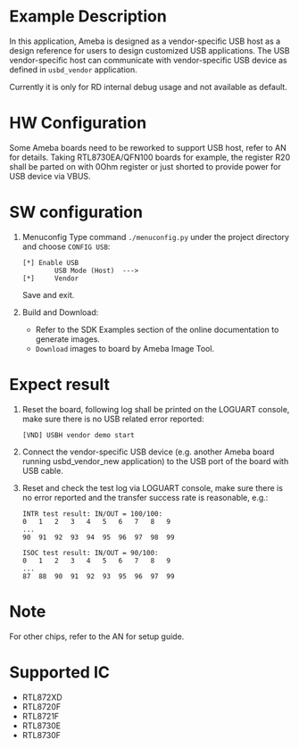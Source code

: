 # Example Description

In this application, Ameba is designed as a vendor-specific USB host as a design reference for users to design customized USB applications. The USB vendor-specific host can communicate with vendor-specific USB device as defined in `usbd_vendor` application.

Currently it is only for RD internal debug usage and not available as default.

# HW Configuration

Some Ameba boards need to be reworked to support USB host, refer to AN for details.
Taking RTL8730EA/QFN100 boards for example, the register R20 shall be parted on with 0Ohm register or just shorted to provide power for USB device via VBUS.

# SW configuration

1. Menuconfig
	Type command `./menuconfig.py` under the project directory and choose `CONFIG USB`:
	```
	[*] Enable USB
			USB Mode (Host)  --->
	[*] 	Vendor
	```
	Save and exit.

2. Build and Download:
   * Refer to the SDK Examples section of the online documentation to generate images.
   * `Download` images to board by Ameba Image Tool.

# Expect result

1. Reset the board, following log shall be printed on the LOGUART console, make sure there is no USB related error reported:
	```
	[VND] USBH vendor demo start
	```
2. Connect the vendor-specific USB device (e.g. another Ameba board running usbd_vendor_new application) to the USB port of the board with USB cable.

3. Reset and check the test log via LOGUART console, make sure there is no error reported and the transfer success rate is reasonable, e.g.:
	```
	INTR test result: IN/OUT = 100/100:
	0   1   2   3   4   5   6   7   8   9
	...
	90  91  92  93  94  95  96  97  98  99
	
	ISOC test result: IN/OUT = 90/100:
	0   1   2   3   4   5   6   7   8   9
	...
	87  88  90  91  92  93  95  96  97  99
	```

# Note

For other chips, refer to the AN for setup guide.

# Supported IC

- RTL872XD
- RTL8720F
- RTL8721F
- RTL8730E
- RTL8730F
